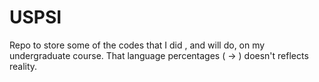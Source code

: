 # USPSI
Repo to store some of the codes that I did  , and will do, on my undergraduate course.
That language percentages ( -> )
doesn't reflects reality.
